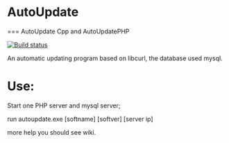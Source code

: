 # AutoUpdate
===
AutoUpdate Cpp  and AutoUpdatePHP


[![Build status](https://ci.appveyor.com/api/projects/status/afnqyb8w9yek13s4?svg=true)](https://ci.appveyor.com/project/knva/autoupdate)

An automatic updating program based on libcurl, the database used mysql.

# Use:
Start one PHP server and mysql server;

run autoupdate.exe [softname] [softver] [server ip]

more help you should see wiki.